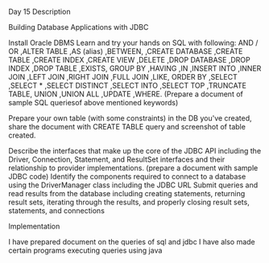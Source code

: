 Day 15 Description 

Building Database Applications with JDBC

Install Oracle DBMS
Learn and try your hands on SQL with following: AND / OR ,ALTER TABLE ,AS (alias) ,BETWEEN, ,CREATE DATABASE ,CREATE TABLE ,CREATE INDEX ,CREATE VIEW ,DELETE ,DROP DATABASE ,DROP INDEX ,DROP TABLE ,EXISTS, GROUP BY ,HAVING ,IN ,INSERT INTO ,INNER JOIN ,LEFT JOIN ,RIGHT JOIN ,FULL JOIN ,LIKE, ORDER BY ,SELECT ,SELECT * ,SELECT DISTINCT ,SELECT INTO ,SELECT TOP ,TRUNCATE TABLE, UNION ,UNION ALL ,UPDATE ,WHERE.
(Prepare a document of sample SQL queriesof above mentioned keywords)

Prepare your own table (with some constraints) in the DB you've created, share the document with CREATE TABLE query and screenshot of table created.

Describe the interfaces that make up the core of the JDBC API including the Driver, Connection, Statement, and ResultSet interfaces and their relationship to provider implementations. (prepare a document with sample JDBC code)
Identify the components required to connect to a database using the DriverManager class including the JDBC URL
Submit queries and read results from the database including creating statements, returning result sets, iterating through the results, and properly closing result sets, statements, and connections


Implementation

I have prepared document on the queries of sql and jdbc
I have also made certain programs executing queries using java